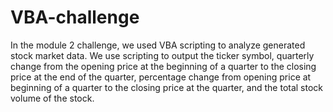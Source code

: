 # VBA-challenge
In the module 2 challenge, we used VBA scripting to analyze generated stock market data.  We use scripting to output the ticker symbol, quarterly change from the opening price at the beginning of a quarter to the closing price at the end of the quarter, percentage change from opening price at beginning of a quarter to the closing price at the quarter, and the total stock volume of the stock.
